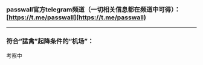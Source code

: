 ### passwall官方telegram频道（一切相关信息都在频道中可得）：[https://t.me/passwall](https://t.me/passwall)             
------------------------------------------------------------------------------------         
### 符合“猛禽”起降条件的“机场”：          
考察中        
